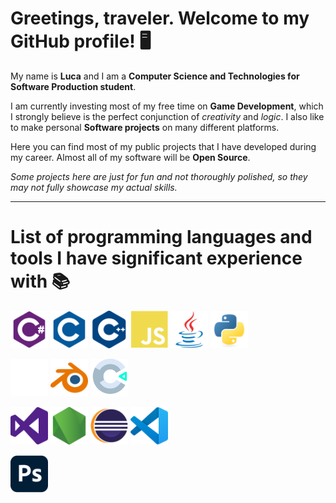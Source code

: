 # Greetings, traveler. Welcome to my GitHub profile! 🖥️

My name is **Luca** and I am a **Computer Science and Technologies for Software Production student**.

I am currently investing most of my free time on **Game Development**, 
which I strongly believe is the perfect conjunction of *creativity* and *logic*.
I also like to make personal **Software projects** on many different platforms.

Here you can find most of my public projects that I have developed during my career.
Almost all of my software will be **Open Source**.

*Some projects here are just for fun and not thoroughly polished, so they may not fully showcase my actual skills.*

---

# List of programming languages and tools I have significant experience with 📚


<img src="https://github.com/devicons/devicon/blob/master/icons/csharp/csharp-plain.svg" width="60" /> <img src="https://github.com/devicons/devicon/blob/master/icons/c/c-plain.svg" width="60" /> <img src="https://github.com/devicons/devicon/blob/master/icons/cplusplus/cplusplus-plain.svg" width="60" /> <img src="https://github.com/devicons/devicon/blob/master/icons/javascript/javascript-plain.svg" width="60" /> <img src="https://github.com/devicons/devicon/blob/master/icons/java/java-original.svg" width="60" /> <img src= "https://github.com/devicons/devicon/blob/master/icons/python/python-original.svg" width="60"/>

<img src="https://github.com/Luca00IT/icons/blob/main/unity-original-white.svg" width="60" /> <img src="https://github.com/devicons/devicon/blob/master/icons/blender/blender-original.svg" width="60" />  <img src="https://github.com/Luca00IT/icons/blob/main/Construct%203%20Logo.png" width="60" />

<img src="https://github.com/devicons/devicon/blob/master/icons/visualstudio/visualstudio-plain.svg" width="60" /> <img src="https://github.com/devicons/devicon/blob/master/icons/nodejs/nodejs-original.svg" width="60" /> <img src="https://github.com/devicons/devicon/blob/master/icons/eclipse/eclipse-original.svg" width="60" /> <img src="https://github.com/devicons/devicon/blob/master/icons/vscode/vscode-original.svg" width="60" />

<img src="https://github.com/devicons/devicon/blob/master/icons/photoshop/photoshop-plain.svg" width="60" /> 

<!---
Luca00IT/Luca00IT is a ✨ special ✨ repository because its `README.md` (this file) appears on your GitHub profile.
You can click the Preview link to take a look at your changes.
--->
